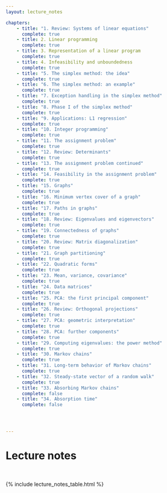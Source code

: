 ```yaml
---
layout: lecture_notes

chapters:
    - title: "1. Review: Systems of linear equations"
      complete: true
    - title: 2. Linear programming
      complete: true
    - title: 3. Representation of a linear program
      complete: true
    - title: 4. Infeasibility and unboundedness
      complete: true
    - title: "5. The simplex method: the idea"
      complete: true
    - title: "6. The simplex method: an example"
      complete: true
    - title: "7. Exception handling in the simplex method"
      complete: true
    - title: "8. Phase I of the simplex method"
      complete: true
    - title: "9. Applications: L1 regression"
      complete: true
    - title: "10. Integer programming"
      complete: true
    - title: "11. The assignment problem"
      complete: true
    - title: "12. Review: Determinants"
      complete: true
    - title: "13. The assignment problem continued"
      complete: true
    - title: "14. Feasibility in the assignment problem"
      complete: true
    - title: "15. Graphs"
      complete: true
    - title: "16. Minimum vertex cover of a graph"
      complete: true
    - title: "17. Paths in graphs"
      complete: true
    - title: "18. Review: Eigenvalues and eigenvectors"
      complete: true
    - title: "19. Connectedness of graphs"
      complete: true
    - title: "20. Review: Matrix diagonalization"
      complete: true
    - title: "21. Graph partitioning"
      complete: true
    - title: "22. Quadratic forms"
      complete: true
    - title: "23. Mean, variance, covariance"
      complete: true
    - title: "24. Data matrices"
      complete: true
    - title: "25. PCA: the first principal component"
      complete: true
    - title: "26. Review: Orthogonal projections"
      complete: true
    - title: "27. PCA: geometric interpretation"
      complete: true
    - title: "28. PCA: further components"
      complete: true
    - title: "29. Computing eigenvalues: the power method"
      complete: true
    - title: "30. Markov chains"
      complete: true
    - title: "31. Long-term behavior of Markov chains"
      complete: true
    - title: "32. Steady-state vector of a random walk"
      complete: true
    - title: "33. Absorbing Markov chains"
      complete: false
    - title: "34. Absorption time"
      complete: false




---
```


# Lecture notes

<br/>

{% include lecture_notes_table.html %}
